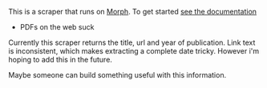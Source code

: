 This is a scraper that runs on [Morph](https://morph.io). To get started [see the documentation](https://morph.io/documentation)

* PDFs on the web suck

Currently this scraper returns the title, url and year of publication.
Link text is inconsistent, which makes extracting a complete date tricky.
However i'm hoping to add this in the future.

Maybe someone can build something useful with this information.
